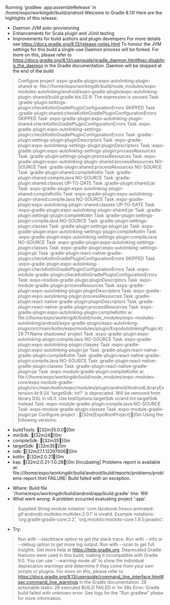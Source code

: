 Running 'gradlew :app:assembleRelease' in /home/expo/workingdir/build/android
Welcome to Gradle 8.13!
Here are the highlights of this release:
- Daemon JVM auto-provisioning
 - Enhancements for Scala plugin and JUnit testing
 - Improvements for build authors and plugin developers
For more details see https://docs.gradle.org/8.13/release-notes.html
To honour the JVM settings for this build a single-use Daemon process will be forked. For more on this, please refer to https://docs.gradle.org/8.13/userguide/gradle_daemon.html#sec:disabling_the_daemon in the Gradle documentation.
Daemon will be stopped at the end of the build
> Configure project :expo-gradle-plugin:expo-autolinking-plugin-shared
w: file:///home/expo/workingdir/build/node_modules/expo-modules-autolinking/android/expo-gradle-plugin/expo-autolinking-plugin-shared/build.gradle.kts:32:9: The expression is unused
> Task :gradle-plugin:settings-plugin:checkKotlinGradlePluginConfigurationErrors SKIPPED
> Task :gradle-plugin:shared:checkKotlinGradlePluginConfigurationErrors SKIPPED
> Task :expo-gradle-plugin:expo-autolinking-plugin-shared:checkKotlinGradlePluginConfigurationErrors
> Task :expo-gradle-plugin:expo-autolinking-settings-plugin:checkKotlinGradlePluginConfigurationErrors
> Task :gradle-plugin:settings-plugin:pluginDescriptors
> Task :expo-gradle-plugin:expo-autolinking-settings-plugin:pluginDescriptors
> Task :expo-gradle-plugin:expo-autolinking-settings-plugin:processResources
> Task :gradle-plugin:settings-plugin:processResources
> Task :expo-gradle-plugin:expo-autolinking-plugin-shared:processResources NO-SOURCE
> Task :gradle-plugin:shared:processResources NO-SOURCE
> Task :gradle-plugin:shared:compileKotlin
> Task :gradle-plugin:shared:compileJava NO-SOURCE
> Task :gradle-plugin:shared:classes
UP-TO-DATE
> Task :gradle-plugin:shared:jar
> Task :expo-gradle-plugin:expo-autolinking-plugin-shared:compileKotlin
> Task :expo-gradle-plugin:expo-autolinking-plugin-shared:compileJava NO-SOURCE
> Task :expo-gradle-plugin:expo-autolinking-plugin-shared:classes UP-TO-DATE
> Task :expo-gradle-plugin:expo-autolinking-plugin-shared:jar
> Task :gradle-plugin:settings-plugin:compileKotlin
> Task :gradle-plugin:settings-plugin:compileJava NO-SOURCE
> Task :gradle-plugin:settings-plugin:classes
> Task :gradle-plugin:settings-plugin:jar
> Task :expo-gradle-plugin:expo-autolinking-settings-plugin:compileKotlin
> Task :expo-gradle-plugin:expo-autolinking-settings-plugin:compileJava NO-SOURCE
> Task :expo-gradle-plugin:expo-autolinking-settings-plugin:classes
> Task :expo-gradle-plugin:expo-autolinking-settings-plugin:jar
> Task :gradle-plugin:react-native-gradle-plugin:checkKotlinGradlePluginConfigurationErrors SKIPPED
> Task :expo-gradle-plugin:expo-autolinking-plugin:checkKotlinGradlePluginConfigurationErrors
> Task :expo-module-gradle-plugin:checkKotlinGradlePluginConfigurationErrors
> Task :expo-module-gradle-plugin:pluginDescriptors
> Task :expo-module-gradle-plugin:processResources
> Task :expo-gradle-plugin:expo-autolinking-plugin:pluginDescriptors
> Task :expo-gradle-plugin:expo-autolinking-plugin:processResources
> Task :gradle-plugin:react-native-gradle-plugin:pluginDescriptors
> Task :gradle-plugin:react-native-gradle-plugin:processResources
> Task :expo-gradle-plugin:expo-autolinking-plugin:compileKotlin
w: file:///home/expo/workingdir/build/node_modules/expo-modules-autolinking/android/expo-gradle-plugin/expo-autolinking-plugin/src/main/kotlin/expo/modules/plugin/ExpoAutolinkingPlugin.kt:29:71 Name shadowed: project
> Task :expo-gradle-plugin:expo-autolinking-plugin:compileJava NO-SOURCE
> Task :expo-gradle-plugin:expo-autolinking-plugin:classes
> Task :expo-gradle-plugin:expo-autolinking-plugin:jar
> Task :gradle-plugin:react-native-gradle-plugin:compileKotlin
> Task :gradle-plugin:react-native-gradle-plugin:compileJava NO-SOURCE
> Task :gradle-plugin:react-native-gradle-plugin:classes
> Task :gradle-plugin:react-native-gradle-plugin:jar
> Task :expo-module-gradle-plugin:compileKotlin
w: file:///home/expo/workingdir/build/node_modules/expo-modules-core/expo-module-gradle-plugin/src/main/kotlin/expo/modules/plugin/android/AndroidLibraryExtension.kt:9:24 'targetSdk: Int?' is deprecated. Will be removed from library DSL in v9.0. Use testOptions.targetSdk or/and lint.targetSdk instead
> Task :expo-module-gradle-plugin:compileJava NO-SOURCE
> Task :expo-module-gradle-plugin:classes
> Task :expo-module-gradle-plugin:jar
> Configure project :
[32m[ExpoRootProject][0m Using the following versions:
  - buildTools:  [32m35.0.0[0m
  - minSdk:      [32m24[0m
  - compileSdk:  [32m35[0m
  - targetSdk:   [32m35[0m
  - ndk:         [32m27.1.12297006[0m
  - kotlin:      [32m2.0.21[0m
  - ksp:         [32m2.0.21-1.0.28[0m
[Incubating] Problems report is available at: file:///home/expo/workingdir/build/android/build/reports/problems/problems-report.html
FAILURE: Build failed with an exception.
* Where:
Build file '/home/expo/workingdir/build/android/app/build.gradle' line: 169
* What went wrong:
A problem occurred evaluating project ':app'.
> Supplied String module notation 'com.facebook.fresco:animated-gif:androidx.multidex:multidex:2.0.1' is invalid. Example notations: 'org.gradle:gradle-core:2.2', 'org.mockito:mockito-core:1.9.5:javadoc'.
* Try:
> Run with --stacktrace option to get the stack trace.
> Run with --info or --debug option to get more log output.
> Run with --scan to get full insights.
> Get more help at https://help.gradle.org.
Deprecated Gradle features were used in this build, making it incompatible with Gradle 9.0.
You can use '--warning-mode all' to show the individual deprecation warnings and determine if they come from your own scripts or plugins.
For more on this, please refer to https://docs.gradle.org/8.13/userguide/command_line_interface.html#sec:command_line_warnings in the Gradle documentation.
28 actionable tasks: 28 executed
BUILD FAILED in 1m 38s
Error: Gradle build failed with unknown error. See logs for the "Run gradlew" phase for more information.